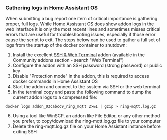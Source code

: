 ### Gathering logs in Home Assistant OS

When submitting a bug report one item of critical importance is gathering proper, full logs.  While Home Assistant OS does show addon logs in the web interface it is only the most recent lines and sometimes misses critical errors that are useful for troubleshooting issues, especially if those error cause the script to exit.  The steps below can be used to gather a full set of logs from the startup of the docker container to shutdown:

1) Install the excellent [SSH & Web Terminal](https://github.com/hassio-addons/addon-ssh) addon (available in the Community addons section - search "Web Terminal") 
2) Configure the addon with an SSH password (strong password) or public key
3) Disable "Protection mode" in the addon, this is required to access docker commands in Home Assistant OS
4) Start the addon and connect to the system via SSH or the web terminal
5) In the terminal copy and paste the following command to dump the current addon logs to a compressed file:
```
docker logs addon_03cabcc9_ring_mqtt 2>&1 | gzip > ring-mqtt.log.gz
```
6) Using a tool like WinSCP, an addon like File Editor, or any other method you prefer, to copy/download the ring-mqtt.log.gz file to your computer 
7) Delete the ring-mqtt.log.gz file on your Home Assistant instance before exiting SSH
